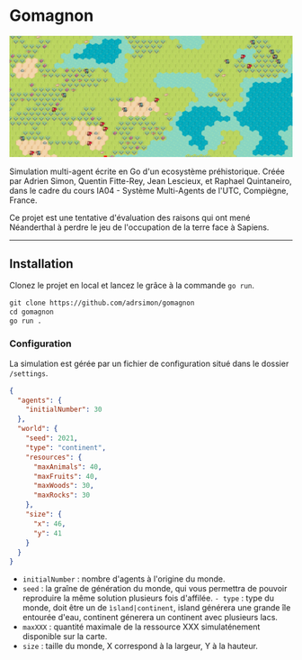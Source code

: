 # Gomagnon

![Agents des deux types se déplaçant sur la carte, resources diverses, et illustration de la génération du monde.](assets%2Fimages%2Fglobal.png "Screenshot de l'interface du projet.")


Simulation multi-agent écrite en Go d'un ecosystème préhistorique. Créée par Adrien Simon, Quentin Fitte-Rey, Jean Lescieux, et Raphael Quintaneiro, dans le cadre du cours IA04 - Système Multi-Agents de l'UTC, Compiègne, France.

Ce projet est une tentative d'évaluation des raisons qui ont mené Néanderthal à perdre le jeu de l'occupation de la terre face à Sapiens.

---

## Installation

Clonez le projet en local et lancez le grâce à la commande `go run`. 
```shell
git clone https://github.com/adrsimon/gomagnon
cd gomagnon
go run .
```

### Configuration

La simulation est gérée par un fichier de configuration situé dans le dossier `/settings`. 
```json
{
  "agents": {
    "initialNumber": 30
  },
  "world": {
    "seed": 2021,
    "type": "continent",
    "resources": {
      "maxAnimals": 40,
      "maxFruits": 40,
      "maxWoods": 30,
      "maxRocks": 30
    },
    "size": {
      "x": 46,
      "y": 41
    }
  }
}
```
- `initialNumber` : nombre d'agents à l'origine du monde.
- `seed` : la graîne de génération du monde, qui vous permettra de pouvoir reproduire la même solution plusieurs fois d'affilée.
`- type` : type du monde, doit être un de `ìsland|continent`, island générera une grande île entourée d'eau, continent génerera un continent avec plusieurs lacs.
- `maxXXX` : quantité maximale de la ressource XXX simulaténement disponible sur la carte.
- `size` : taille du monde, X correspond à la largeur, Y à la hauteur.